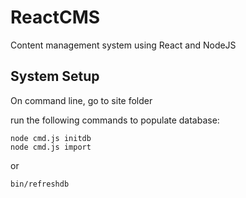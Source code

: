 ReactCMS
========
Content management system using React and NodeJS

System Setup
------------
On command line, go to site folder

run the following commands to populate database:

```
node cmd.js initdb
node cmd.js import
```

or
```
bin/refreshdb
```
